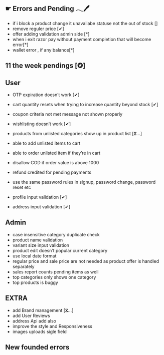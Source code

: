 ☛ Errors and Pending 𓂃🖊
------------------------

- if i block a product change it unavailabe  statuse not the out of stock []
- remove reguler price [✔]
- offer adding validation admin side [*]
- when i exit razor pay without payment completion that will become error[*]
- wallet error , if any balance[*]


11 the week pendings [✪]
------------------------

 User 
------

- OTP expiration doesn’t work [✔]

- cart quantity resets when trying to increase quantity beyond stock [✔]
- coupon criteria not met message not shown properly 
- wishlisting doesn’t work [✔]
- products from unlisted categories show up in product list [ⴵ...] 
- able to add unlisted items to cart 
- able to order unlisted item if they’re in cart
- disallow COD if order value is above 1000
- refund credited for pending payments 
- use the same password rules in signup, password change, password reset etc
- profile input validation [✔]
- address input validation [✔]

 Admin
-------

- case insensitive category duplicate check
- product name validation
- variant size input validation
- product edit doesn’t popular current category 
- use local date format 
- regular price and sale price are not needed as product offer is handled separately 
- sales report counts pending items as well
- top categories only shows one category 
- top products is buggy 



 EXTRA
-------

- add Brand management [ⴵ...]
- add User Reviews  
- address Api add also 
- improve the style and Responsiveness 
- images uploads sigle field



 New founded errors
--------------------




